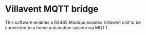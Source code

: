 # Villavent MQTT bridge

This software enables a RS485 Modbus enabled Villavent unit to be connected to a home automation system via MQTT.
